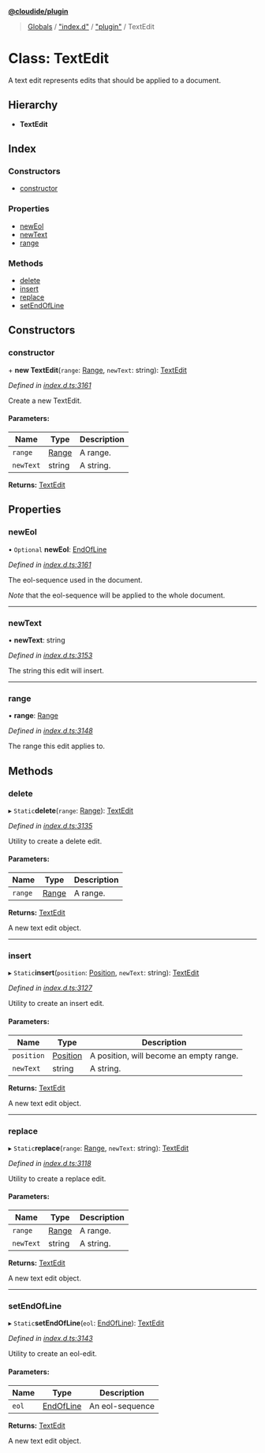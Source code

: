 **[@cloudide/plugin](../README.md)**

> [Globals](../README.md) / ["index.d"](../modules/_index_d_.md) / ["plugin"](../modules/_index_d_._plugin_.md) / TextEdit

# Class: TextEdit

A text edit represents edits that should be applied
to a document.

## Hierarchy

* **TextEdit**

## Index

### Constructors

* [constructor](_index_d_._plugin_.textedit.md#constructor)

### Properties

* [newEol](_index_d_._plugin_.textedit.md#neweol)
* [newText](_index_d_._plugin_.textedit.md#newtext)
* [range](_index_d_._plugin_.textedit.md#range)

### Methods

* [delete](_index_d_._plugin_.textedit.md#delete)
* [insert](_index_d_._plugin_.textedit.md#insert)
* [replace](_index_d_._plugin_.textedit.md#replace)
* [setEndOfLine](_index_d_._plugin_.textedit.md#setendofline)

## Constructors

### constructor

\+ **new TextEdit**(`range`: [Range](_index_d_._plugin_.range.md), `newText`: string): [TextEdit](_index_d_._plugin_.textedit.md)

*Defined in [index.d.ts:3161](https://github.com/shuyaqian/cloudide-plugin-api/blob/6d83fa1/index.d.ts#L3161)*

Create a new TextEdit.

#### Parameters:

Name | Type | Description |
------ | ------ | ------ |
`range` | [Range](_index_d_._plugin_.range.md) | A range. |
`newText` | string | A string.  |

**Returns:** [TextEdit](_index_d_._plugin_.textedit.md)

## Properties

### newEol

• `Optional` **newEol**: [EndOfLine](../enums/_index_d_._plugin_.endofline.md)

*Defined in [index.d.ts:3161](https://github.com/shuyaqian/cloudide-plugin-api/blob/6d83fa1/index.d.ts#L3161)*

The eol-sequence used in the document.

*Note* that the eol-sequence will be applied to the
whole document.

___

### newText

•  **newText**: string

*Defined in [index.d.ts:3153](https://github.com/shuyaqian/cloudide-plugin-api/blob/6d83fa1/index.d.ts#L3153)*

The string this edit will insert.

___

### range

•  **range**: [Range](_index_d_._plugin_.range.md)

*Defined in [index.d.ts:3148](https://github.com/shuyaqian/cloudide-plugin-api/blob/6d83fa1/index.d.ts#L3148)*

The range this edit applies to.

## Methods

### delete

▸ `Static`**delete**(`range`: [Range](_index_d_._plugin_.range.md)): [TextEdit](_index_d_._plugin_.textedit.md)

*Defined in [index.d.ts:3135](https://github.com/shuyaqian/cloudide-plugin-api/blob/6d83fa1/index.d.ts#L3135)*

Utility to create a delete edit.

#### Parameters:

Name | Type | Description |
------ | ------ | ------ |
`range` | [Range](_index_d_._plugin_.range.md) | A range. |

**Returns:** [TextEdit](_index_d_._plugin_.textedit.md)

A new text edit object.

___

### insert

▸ `Static`**insert**(`position`: [Position](_index_d_._plugin_.position.md), `newText`: string): [TextEdit](_index_d_._plugin_.textedit.md)

*Defined in [index.d.ts:3127](https://github.com/shuyaqian/cloudide-plugin-api/blob/6d83fa1/index.d.ts#L3127)*

Utility to create an insert edit.

#### Parameters:

Name | Type | Description |
------ | ------ | ------ |
`position` | [Position](_index_d_._plugin_.position.md) | A position, will become an empty range. |
`newText` | string | A string. |

**Returns:** [TextEdit](_index_d_._plugin_.textedit.md)

A new text edit object.

___

### replace

▸ `Static`**replace**(`range`: [Range](_index_d_._plugin_.range.md), `newText`: string): [TextEdit](_index_d_._plugin_.textedit.md)

*Defined in [index.d.ts:3118](https://github.com/shuyaqian/cloudide-plugin-api/blob/6d83fa1/index.d.ts#L3118)*

Utility to create a replace edit.

#### Parameters:

Name | Type | Description |
------ | ------ | ------ |
`range` | [Range](_index_d_._plugin_.range.md) | A range. |
`newText` | string | A string. |

**Returns:** [TextEdit](_index_d_._plugin_.textedit.md)

A new text edit object.

___

### setEndOfLine

▸ `Static`**setEndOfLine**(`eol`: [EndOfLine](../enums/_index_d_._plugin_.endofline.md)): [TextEdit](_index_d_._plugin_.textedit.md)

*Defined in [index.d.ts:3143](https://github.com/shuyaqian/cloudide-plugin-api/blob/6d83fa1/index.d.ts#L3143)*

Utility to create an eol-edit.

#### Parameters:

Name | Type | Description |
------ | ------ | ------ |
`eol` | [EndOfLine](../enums/_index_d_._plugin_.endofline.md) | An eol-sequence |

**Returns:** [TextEdit](_index_d_._plugin_.textedit.md)

A new text edit object.
